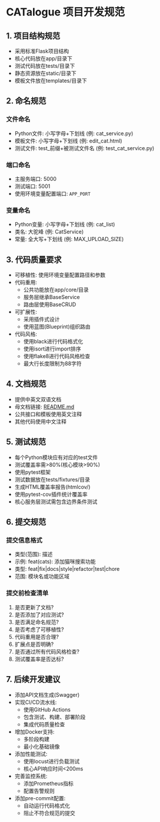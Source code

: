 # CATalogue 项目开发规范

## 1. 项目结构规范
- 采用标准Flask项目结构
- 核心代码放在app/目录下
- 测试代码放在tests/目录下
- 静态资源放在static/目录下
- 模板文件放在templates/目录下

## 2. 命名规范
### 文件命名
- Python文件: 小写字母+下划线 (例: cat_service.py)
- 模板文件: 小写字母+下划线 (例: edit_cat.html)
- 测试文件: test_前缀+被测试文件名 (例: test_cat_service.py)

### 端口命名
- 主服务端口: 5000
- 测试端口: 5001
- 使用环境变量配置端口: `APP_PORT`

### 变量命名
- Python变量: 小写字母+下划线 (例: cat_list)
- 类名: 大驼峰 (例: CatService)
- 常量: 全大写+下划线 (例: MAX_UPLOAD_SIZE)

## 3. 代码质量要求
- 可移植性: 使用环境变量配置路径和参数
- 代码重用: 
  - 公共功能放在app/core/目录
  - 服务层继承BaseService
  - 路由层使用BaseCRUD
- 可扩展性:
  - 采用插件式设计
  - 使用蓝图(Blueprint)组织路由
- 代码风格:
  - 使用black进行代码格式化
  - 使用isort进行import排序
  - 使用flake8进行代码风格检查
  - 最大行长度限制为88字符

## 4. 文档规范
- 提供中英文双语文档
- 母文档链接: [README.md](README.md)
- 公共接口和模板使用英文注释
- 其他代码使用中文注释

## 5. 测试规范
- 每个Python模块应有对应的test文件
- 测试覆盖率需>80%(核心模块>90%)
- 使用pytest框架
- 测试数据放在tests/fixtures/目录
- 生成HTML覆盖率报告(htmlcov/)
- 使用pytest-cov插件统计覆盖率
- 核心服务层测试需包含边界条件测试

## 6. 提交规范
### 提交信息格式
- 类型(范围): 描述
- 示例: feat(cats): 添加猫咪搜索功能
- 类型: feat|fix|docs|style|refactor|test|chore
- 范围: 模块名或功能区域

### 提交前检查清单
1. 是否更新了文档?
2. 是否添加了对应测试?
3. 是否满足命名规范?
4. 是否考虑了可移植性?
5. 代码重用是否合理?
6. 扩展点是否明确?
7. 是否通过所有代码风格检查?
8. 测试覆盖率是否达标?

## 7. 后续开发建议
- 添加API文档生成(Swagger)
- 实现CI/CD流水线:
  - 使用GitHub Actions
  - 包含测试、构建、部署阶段
  - 集成代码质量检查
- 增加Docker支持:
  - 多阶段构建
  - 最小化基础镜像
- 添加性能测试:
  - 使用locust进行负载测试
  - 核心API响应时间<200ms
- 完善监控系统:
  - 添加Prometheus指标
  - 配置告警规则
- 添加pre-commit配置:
  - 自动运行代码格式化
  - 阻止不符合规范的提交

